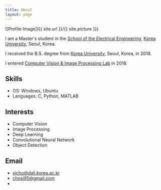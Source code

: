 ```yaml
---
title: About
layout: page
---
```

![Profile Image]({{ site.url }}/{{ site.picture }})

I am a Master's student in the [School of the Electrical Engineering](ttps://ee.korea.ac.kr), [Korea University](http://korea.ac.kr/), Seoul, Korea.

I received the B.S. degree from  [Korea University](http://korea.ac.kr/), Seoul, Korea, in 2018. 

I entered [Computer Vision & Image Processing Lab](https://dali.korea.ac.kr/) in 2018.

## Skills

- OS: Windows, Ubuntu
- Languages: C, Python, MATLAB

## Interests

- Computer Vision
- Image Processing
- Deep Learning
- Convolutional Neural Network
- Object Detection

## Email

- sjcho@dali.korea.ac.kr
- chosj95@gmail.com
- 